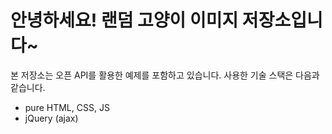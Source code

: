 # 안녕하세요! 랜덤 고양이 이미지 저장소입니다~
본 저장소는 오픈 API를 활용한 예제를 포함하고 있습니다.
사용한 기술 스택은 다음과 같습니다.
- pure HTML, CSS, JS
- jQuery (ajax)

